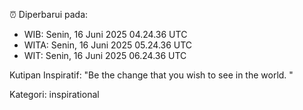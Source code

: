 ⏰ Diperbarui pada:
- WIB: Senin, 16 Juni 2025 04.24.36 UTC
- WITA: Senin, 16 Juni 2025 05.24.36 UTC
- WIT: Senin, 16 Juni 2025 06.24.36 UTC

Kutipan Inspiratif:
"Be the change that you wish to see in the world. "


Kategori: inspirational

